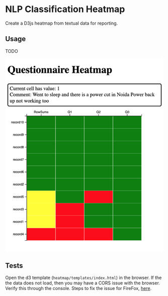 # NLP Classification Heatmap

Create a D3js heatmap from textual data for reporting.


## Usage

TODO


![heatmap](/docs/heatmap.png 'Classification Heatmap')



## Tests

Open the d3 template (`heatmap/templates/index.html`) in the browser.  If the the data does not load, then you may have a CORS issue with the browser.  Verify this through the console.  Steps to fix the issue for FireFox, [here](https://stackoverflow.com/questions/51081754/cross-origin-request-blocked-when-loading-local-file).